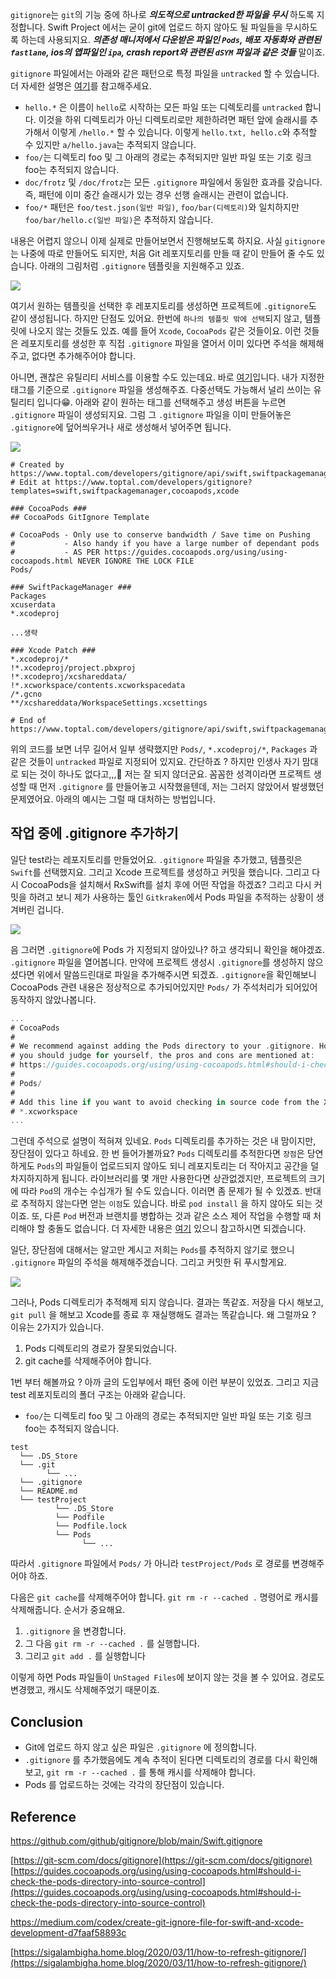 `gitignore`는 `git`의 기능 중에 하나로 _**의도적으로 untracked한 파일을 무시**_ 하도록 지정합니다. Swift Project 에서는 굳이 git에 업로드 하지 않아도 될 파일들을 무시하도록  하는데 사용되지요. _**의존성 매니저에서 다운받은 파일인 `Pods`, 배포 자동화와 관련된 `fastlane`, ios의 앱파일인 `ipa`, crash report와 관련된 `dSYM` 파일과 같은 것들**_ 말이죠. 

`gitignore` 파일에서는 아래와 같은 패턴으로 특정 파일을 `untracked` 할 수 있습니다. 더 자세한 설명은 [여기](https://git-scm.com/docs/gitignore)를 참고해주세요. 
- `hello.*` 은 이름이 `hello`로 시작하는 모든 파일 또는 디렉토리를 `untracked` 합니다. 이것을 하위 디렉토리가 아닌 디렉토리로만 제한하려면 패턴 앞에 슬래시를 추가해서 이렇게 `/hello.*` 할 수 있습니다. 이렇게 `hello.txt, hello.c`와 추적할 수 있지만 `a/hello.java`는 추적되지 않습니다.
- `foo/`는 디렉토리 foo 및 그 아래의 경로는 추적되지만 일반 파일 또는 기호 링크 foo는 추적되지 않습니다.
- `doc/frotz` 및 `/doc/frotz`는 모든 `.gitignore` 파일에서 동일한 효과를 갖습니다. 즉, 패턴에 이미 중간 슬래시가 있는 경우 선행 슬래시는 관련이 없습니다.
- `foo/*` 패턴은 `foo/test.json(일반 파일)`, `foo/bar(디렉토리)`와 일치하지만 `foo/bar/hello.c(일반 파일)`은 추적하지 않습니다. 

내용은 어렵지 않으니 이제 실제로 만들어보면서 진행해보도록 하지요. 사실 `gitignore`는 나중에 따로 만들어도 되지만, 처음 Git 레포지토리를 만들 때 같이 만들어 줄 수도 있습니다. 아래의 그림처럼 `.gitignore` 템플릿을 지원해주고 있죠. 			

![](https://velog.velcdn.com/images/dev_kickbell/post/4ba20dfb-a887-4e3d-bfc1-fe22e6787b66/image.png)						

여기서 원하는 템플릿을 선택한 후 레포지토리를 생성하면 프로젝트에 `.gitignore`도 같이 생성됩니다. 하지만 단점도 있어요. 한번에 `하나의 템플릿 밖에 선택`되지 않고, 템플릿에 나오지 않는 것들도 있죠. 예를 들어 `Xcode`, `CocoaPods` 같은 것들이요. 이런 것들은 레포지토리를 생성한 후 직접 `.gitignore` 파일을 열어서 이미 있다면 주석을 해제해주고, 없다면 추가해주어야 합니다. 

아니면, 괜찮은 유틸리티 서비스를 이용할 수도 있는데요. 바로 [여기](https://www.toptal.com/developers/gitignore)입니다. 내가 지정한 태그를 기준으로 `.gitignore` 파일을 생성해주죠. 다중선택도 가능해서 널리 쓰이는 유틸리티 입니다😁. 아래와 같이 원하는 태그를 선택해주고 생성 버튼을 누르면 `.gitignore` 파일이 생성되지요. 그럼 그 `.gitignore` 파일을 이미 만들어놓은 `.gitignore`에 덮어씌우거나 새로 생성해서 넣어주면 됩니다. 
			
![](https://velog.velcdn.com/images/dev_kickbell/post/924c1893-d667-4370-8bf7-3570b03979cd/image.png)					

```
# Created by https://www.toptal.com/developers/gitignore/api/swift,swiftpackagemanager,cocoapods,xcode
# Edit at https://www.toptal.com/developers/gitignore?templates=swift,swiftpackagemanager,cocoapods,xcode

### CocoaPods ###
## CocoaPods GitIgnore Template

# CocoaPods - Only use to conserve bandwidth / Save time on Pushing
#           - Also handy if you have a large number of dependant pods
#           - AS PER https://guides.cocoapods.org/using/using-cocoapods.html NEVER IGNORE THE LOCK FILE
Pods/

### SwiftPackageManager ###
Packages
xcuserdata
*.xcodeproj

...생략

### Xcode Patch ###
*.xcodeproj/*
!*.xcodeproj/project.pbxproj
!*.xcodeproj/xcshareddata/
!*.xcworkspace/contents.xcworkspacedata
/*.gcno
**/xcshareddata/WorkspaceSettings.xcsettings

# End of https://www.toptal.com/developers/gitignore/api/swift,swiftpackagemanager,cocoapods,xcode
```

위의 코드를 보면 너무 길어서 일부 생략했지만 `Pods/`, `*.xcodeproj/*`, `Packages` 과 같은 것들이 `untracked` 파일로 지정되어 있지요. 간단하죠 ? 하지만 인생사 자기 맘대로 되는 것이 하나도 없다고,,,🥲 저는 잘 되지 않더군요. 꼼꼼한 성격이라면 프로젝트 생성할 때 먼저 `.gitignore` 를 만들어놓고 시작했을텐데, 저는 그러지 않았어서 발생했던 문제였어요. 아래의 예시는 그럴 때 대처하는 방법입니다.

## 작업 중에 .gitignore 추가하기 

일단 test라는 레포지토리를 만들었어요. `.gitignore` 파일을 추가했고, 템플릿은 `Swift`를 선택했지요.  그리고 Xcode 프로젝트를 생성하고 커밋을 했습니다. 그리고 다시 CocoaPods을 설치해서 RxSwift를 설치 후에 어떤 작업을 하겠죠? 그리고 다시 커밋을 하려고 보니 제가 사용하는 툴인 `Gitkraken`에서 Pods 파일을 추적하는 상황이 생겨버린 겁니다.  

![](https://velog.velcdn.com/images/dev_kickbell/post/73a85129-e650-4665-94c4-d48b13353434/image.png)					

음 그러면 `.gitignore`에 Pods 가 지정되지 않아있나? 하고 생각되니 확인을 해야겠죠. `.gitignore` 파일을 열어봅니다. 만약에 프로젝트 생성시 `.gitignore`를 생성하지 않으셨다면 위에서 말씀드린대로 파일을 추가해주시면 되겠죠. `.gitignore`을 확인해보니 CocoaPods 관련 내용은 정상적으로 추가되어있지만 `Pods/` 가 주석처리가 되어있어 동작하지 않았나봅니다. 

```swift
...
# CocoaPods
#
# We recommend against adding the Pods directory to your .gitignore. However
# you should judge for yourself, the pros and cons are mentioned at:
# https://guides.cocoapods.org/using/using-cocoapods.html#should-i-check-the-pods-directory-into-source-control
#
# Pods/
#
# Add this line if you want to avoid checking in source code from the Xcode workspace
# *.xcworkspace
...
```

그런데 주석으로 설명이 적혀져 있네요. `Pods` 디렉토리를 추가하는 것은 내 맘이지만, 장단점이 있다고 하네요. 한 번 들어가볼까요? `Pods` 디렉토리를 추적한다면 `장점`은 당연하게도 `Pods`의 파일들이 업로드되지 않아도 되니 레포지토리는 더 작아지고 공간을 덜 차지하지하게 됩니다. 라이브러리를 몇 개만 사용한다면 상관없겠지만, 프로젝트의 크기에 따라 `Pod`의 개수는 수십개가 될 수도 있습니다. 이러면 좀 문제가 될 수 있겠죠. 반대로 추적하지 않는다면 얻는 `이점`도 있습니다. 바로 `pod install` 을 하지 않아도 되는 것이죠. 또, 다른 `Pod` 버전과 브랜치를 병합하는 것과 같은 소스 제어 작업을 수행할 때 처리해야 할 충돌도 없습니다. 더 자세한 내용은 [여기](https://guides.cocoapods.org/using/using-cocoapods.html#should-i-check-the-pods-directory-into-source-control) 있으니 참고하시면 되겠습니다. 

일단, 장단점에 대해서는 알고만 계시고 저희는 `Pods`를 추적하지 않기로 했으니 `.gitignore` 파일의 주석을 해제해주겠습니다. 그리고 커밋한 뒤 푸시할게요. 

![](https://velog.velcdn.com/images/dev_kickbell/post/e9eca239-31b8-4fb0-ae43-0e438b7a5dd4/image.png)					

그러나, Pods 디렉토리가 추적해제 되지 않습니다. 결과는 똑같죠. 저장을 다시 해보고, `git pull` 을 해보고 Xcode를 종료 후 재실행해도 결과는 똑같습니다. 왜 그럴까요 ? 이유는 2가지가 있습니다. 

1. Pods 디렉토리의 경로가 잘못되었습니다. 
2. git cache를 삭제해주어야 합니다. 

1번 부터 해볼까요 ? 아까 글의 도입부에서 패턴 중에 이런 부분이 있었죠. 그리고 지금 test 레포지토리의 폴더 구조는 아래와 같습니다.

- `foo/`는 디렉토리 foo 및 그 아래의 경로는 추적되지만 일반 파일 또는 기호 링크 foo는 추적되지 않습니다.
```
test
  └── .DS_Store
  └── .git
        └── ...
  └── .gitignore
  └── README.md
  └── testProject
      	  └── .DS_Store
          └── Podfile
      	  └── Podfile.lock
          └── Pods
                └── ...
 ```
 
 따라서 `.gitignore` 파일에서 `Pods/` 가 아니라 `testProject/Pods` 로 경로를 변경해주어야 하죠.
 
다음은 `git cache`를 삭제해주어야 합니다. `git rm -r --cached .` 명령어로 캐시를 삭제해줍니다. 순서가 중요해요. 

1. `.gitignore` 을 변경합니다. 
2. 그 다음 `git rm -r --cached .` 를 실행합니다.
3. 그리고 `git add .` 를 실행합니다

이렇게 하면 Pods 파일들이 `UnStaged Files`에 보이지 않는 것을 볼 수 있어요. 경로도 변경했고, 캐시도 삭제해주었기 때문이죠. 

## Conclusion
- Git에 업로드 하지 않고 싶은 파일은 `.gitignore` 에 정의합니다. 
- `.gitignore` 를 추가했음에도 계속 추적이 된다면 디렉토리의 경로를 다시 확인해보고, `git rm -r --cached .` 를 통해 캐시를 삭제해야 합니다.
- Pods 를 업로드하는 것에는 각각의 장단점이 있습니다. 

## Reference

[https://github.com/github/gitignore/blob/main/Swift.gitignore
](https://github.com/github/gitignore/blob/main/Swift.gitignore)		

[https://git-scm.com/docs/gitignore](https://git-scm.com/docs/gitignore)		
[https://guides.cocoapods.org/using/using-cocoapods.html#should-i-check-the-pods-directory-into-source-control](https://guides.cocoapods.org/using/using-cocoapods.html#should-i-check-the-pods-directory-into-source-control)			

[https://medium.com/codex/create-git-ignore-file-for-swift-and-xcode-development-d7faaf58893c
](https://medium.com/codex/create-git-ignore-file-for-swift-and-xcode-development-d7faaf58893c)

[https://sigalambigha.home.blog/2020/03/11/how-to-refresh-gitignore/](https://sigalambigha.home.blog/2020/03/11/how-to-refresh-gitignore/)




